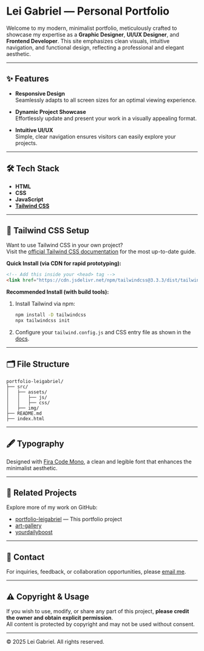 # Lei Gabriel — Personal Portfolio

Welcome to my modern, minimalist portfolio, meticulously crafted to showcase my expertise as a **Graphic Designer**, **UI/UX Designer**, and **Frontend Developer**. This site emphasizes clean visuals, intuitive navigation, and functional design, reflecting a professional and elegant aesthetic.

---

## ✨ Features

- **Responsive Design**  
  Seamlessly adapts to all screen sizes for an optimal viewing experience.

- **Dynamic Project Showcase**  
  Effortlessly update and present your work in a visually appealing format.

- **Intuitive UI/UX**  
  Simple, clear navigation ensures visitors can easily explore your projects.

---

## 🛠️ Tech Stack

- **HTML**
- **CSS**
- **JavaScript**
- **[Tailwind CSS](https://tailwindcss.com/)**

---

## 🚀 Tailwind CSS Setup

Want to use Tailwind CSS in your own project?  
Visit the [official Tailwind CSS documentation](https://tailwindcss.com/docs/installation) for the most up-to-date guide.

**Quick Install (via CDN for rapid prototyping):**
```html
<!-- Add this inside your <head> tag -->
<link href="https://cdn.jsdelivr.net/npm/tailwindcss@3.3.3/dist/tailwind.min.css" rel="stylesheet">
```

**Recommended Install (with build tools):**
1. Install Tailwind via npm:
   ```bash
   npm install -D tailwindcss
   npx tailwindcss init
   ```
2. Configure your `tailwind.config.js` and CSS entry file as shown in the [docs](https://tailwindcss.com/docs/installation).

---

## 🗂️ File Structure

```
portfolio-leigabriel/
├── src/
│   ├── assets/
│   │   ├── js/
│   │   ├── css/
│   ├── img/
├── README.md
├── index.html
```

---

## 🖋️ Typography

Designed with [Fira Code Mono](https://github.com/tonsky/FiraCode), a clean and legible font that enhances the minimalist aesthetic.

---

## 📂 Related Projects

Explore more of my work on GitHub:
- [portfolio-leigabriel](https://github.com/leigabriel/portfolio-leigabriel) — This portfolio project
- [art-gallery](https://github.com/leigabriel/art-gallery)
- [yourdailyboost](https://github.com/leigabriel/yourdailyboost)

---

## 📩 Contact

For inquiries, feedback, or collaboration opportunities, please [email me](mailto:malibiranleigabriel@gmail.com).

---

## ⚠️ Copyright & Usage

If you wish to use, modify, or share any part of this project, **please credit the owner and obtain explicit permission**.  
All content is protected by copyright and may not be used without consent.

---

© 2025 Lei Gabriel. All rights reserved.
